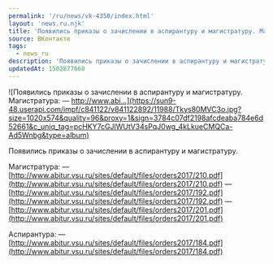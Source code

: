 ```yaml
---
permalink: '/ru/news/vk-4350/index.html'
layout: 'news.ru.njk'
title: 'Появились приказы о зачислении в аспирантуру и магистратуру. Магистратура:  — http://www.abi'
source: ВКонтакте
tags:
  - news_ru
description: 'Появились приказы о зачислении в аспирантуру и магистратуру. Магистратура:  — http://www.abi…'
updatedAt: 1502877660
---
```

![Появились приказы о зачислении в аспирантуру и магистратуру. Магистратура:  — http://www.abi…](https://sun9-48.userapi.com/impf/c841122/v841122892/11988/Tkys80MVC3o.jpg?size=1020x574&quality=96&proxy=1&sign=3784c07df2198afcdeaba784e6d52661&c_uniq_tag=pcHKY7cGJlWUtV34sPqJ0wg_4kLkueCMQCa-Ad5Wnbg&type=album)

Появились приказы о зачислении в аспирантуру и магистратуру.

Магистратура:
— [http://www.abitur.vsu.ru/sites/default/files/orders2017/210.pdf](http://www.abitur.vsu.ru/sites/default/files/orders2017/210.pdf)
— [http://www.abitur.vsu.ru/sites/default/files/orders2017/192.pdf](http://www.abitur.vsu.ru/sites/default/files/orders2017/192.pdf)
— [http://www.abitur.vsu.ru/sites/default/files/orders2017/201.pdf](http://www.abitur.vsu.ru/sites/default/files/orders2017/201.pdf)

Аспирантура:
— [http://www.abitur.vsu.ru/sites/default/files/orders2017/184.pdf](http://www.abitur.vsu.ru/sites/default/files/orders2017/184.pdf)
